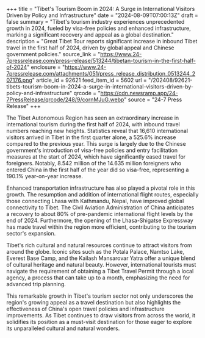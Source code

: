 +++
title = "Tibet's Tourism Boom in 2024: A Surge in International Visitors Driven by Policy and Infrastructure"
date = "2024-08-09T07:00:13Z"
draft = false
summary = "Tibet's tourism industry experiences unprecedented growth in 2024, fueled by visa-free policies and enhanced infrastructure, marking a significant recovery and appeal as a global destination."
description = "Great Tibet Tour reports significant increase in inbound Tibet travel in the first half of 2024, driven by global appeal and Chinese government policies."
source_link = "https://www.24-7pressrelease.com/press-release/513244/tibetan-tourism-in-the-first-half-of-2024"
enclosure = "https://www.24-7pressrelease.com/attachments/051/press_release_distribution_0513244_207176.png"
article_id = 92621
feed_item_id = 5602
url = "/202408/92621-tibets-tourism-boom-in-2024-a-surge-in-international-visitors-driven-by-policy-and-infrastructure"
qrcode = "https://cdn.newsramp.app/24-7PressRelease/qrcode/248/9/cornMJuG.webp"
source = "24-7 Press Release"
+++

<p>The Tibet Autonomous Region has seen an extraordinary increase in international tourism during the first half of 2024, with inbound travel numbers reaching new heights. Statistics reveal that 16,610 international visitors arrived in Tibet in the first quarter alone, a 525.6% increase compared to the previous year. This surge is largely due to the Chinese government's introduction of visa-free policies and entry facilitation measures at the start of 2024, which have significantly eased travel for foreigners. Notably, 8.542 million of the 14.635 million foreigners who entered China in the first half of the year did so visa-free, representing a 190.1% year-on-year increase.</p><p>Enhanced transportation infrastructure has also played a pivotal role in this growth. The resumption and addition of international flight routes, especially those connecting Lhasa with Kathmandu, Nepal, have improved global connectivity to Tibet. The Civil Aviation Administration of China anticipates a recovery to about 80% of pre-pandemic international flight levels by the end of 2024. Furthermore, the opening of the Lhasa-Shigatse Expressway has made travel within the region more efficient, contributing to the tourism sector's expansion.</p><p>Tibet's rich cultural and natural resources continue to attract visitors from around the globe. Iconic sites such as the Potala Palace, Namtso Lake, Everest Base Camp, and the Kailash Mansarovar Yatra offer a unique blend of cultural heritage and natural beauty. However, international tourists must navigate the requirement of obtaining a Tibet Travel Permit through a local agency, a process that can take up to a month, emphasizing the need for advanced trip planning.</p><p>This remarkable growth in Tibet's tourism sector not only underscores the region's growing appeal as a travel destination but also highlights the effectiveness of China's open travel policies and infrastructure improvements. As Tibet continues to draw visitors from across the world, it solidifies its position as a must-visit destination for those eager to explore its unparalleled cultural and natural wonders.</p>
